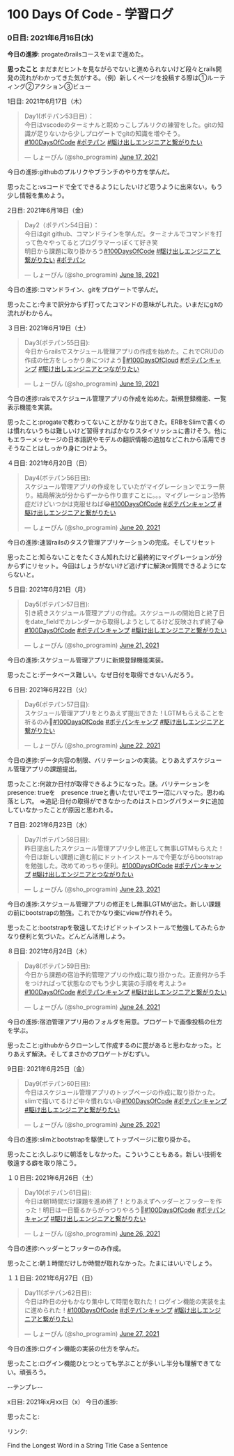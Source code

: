 # 100 Days Of Code - 学習ログ

### 0日目: 2021年6月16日(水)

**今日の進捗**: progateのrailsコースをviまで進めた。

**思ったこと** まだまだヒントを見ながらでないと進められないけど段々とrails開発の流れがわかってきた気がする。（例）新しくページを投稿する際は①ルーティング②アクション③ビュー

1日目: 2021年6月17日（木）
<blockquote class="twitter-tweet"><p lang="ja" dir="ltr">Day1(ポテパン53日目）：<br>今日はvscodeのターミナルと睨めっこしプルリクの練習をした。gitの知識が足りないから少しプロゲートでgitの知識を増やそう。<a href="https://twitter.com/hashtag/100DaysOfCode?src=hash&amp;ref_src=twsrc%5Etfw">#100DaysOfCode</a> <a href="https://twitter.com/hashtag/%E3%83%9D%E3%83%86%E3%83%91%E3%83%B3?src=hash&amp;ref_src=twsrc%5Etfw">#ポテパン</a> <a href="https://twitter.com/hashtag/%E9%A7%86%E3%81%91%E5%87%BA%E3%81%97%E3%82%A8%E3%83%B3%E3%82%B8%E3%83%8B%E3%82%A2%E3%81%A8%E7%B9%8B%E3%81%8C%E3%82%8A%E3%81%9F%E3%81%84?src=hash&amp;ref_src=twsrc%5Etfw">#駆け出しエンジニアと繋がりたい</a></p>&mdash; しょーぴん (@sho_programin) <a href="https://twitter.com/sho_programin/status/1405501956945178625?ref_src=twsrc%5Etfw">June 17, 2021</a></blockquote> 

今日の進捗:githubのプルリクやブランチのやり方を学んだ。

思ったこと:vsコードで全てできるようにしたいけど思うように出来ない。もう少し情報を集めよう。

2日目: 2021年6月18日（金）
<blockquote class="twitter-tweet"><p lang="ja" dir="ltr">Day2（ポテパン54日目）：<br>今日はgit github、コマンドラインを学んだ。ターミナルでコマンドを打って色々やってるとプログラマーっぽくて好き笑<br>明日から課題に取り掛かろう<a href="https://twitter.com/hashtag/100DaysOfCode?src=hash&amp;ref_src=twsrc%5Etfw">#100DaysOfCode</a> <a href="https://twitter.com/hashtag/%E9%A7%86%E3%81%91%E5%87%BA%E3%81%97%E3%82%A8%E3%83%B3%E3%82%B8%E3%83%8B%E3%82%A2%E3%81%A8%E7%B9%8B%E3%81%8C%E3%82%8A%E3%81%9F%E3%81%84?src=hash&amp;ref_src=twsrc%5Etfw">#駆け出しエンジニアと繋がりたい</a> <a href="https://twitter.com/hashtag/%E3%83%9D%E3%83%86%E3%83%91%E3%83%B3?src=hash&amp;ref_src=twsrc%5Etfw">#ポテパン</a></p>&mdash; しょーぴん (@sho_programin) <a href="https://twitter.com/sho_programin/status/1405856204824322049?ref_src=twsrc%5Etfw">June 18, 2021</a></blockquote> 
今日の進捗:コマンドライン、gitをプロゲートで学んだ。

思ったこと:今まで訳分からず打ってたコマンドの意味がしれた。いまだにgitの流れがわからん。

３日目: 2021年6月19日（土）
<blockquote class="twitter-tweet"><p lang="ja" dir="ltr">Day3(ポテパン55日目):<br>今日からrailsでスケジュール管理アプリの作成を始めた。これでCRUDの作成の仕方をしっかり身につけよう💪<a href="https://twitter.com/hashtag/100DaysOfCloud?src=hash&amp;ref_src=twsrc%5Etfw">#100DaysOfCloud</a> <a href="https://twitter.com/hashtag/%E3%83%9D%E3%83%86%E3%83%91%E3%83%B3%E3%82%AD%E3%83%A3%E3%83%B3%E3%83%97?src=hash&amp;ref_src=twsrc%5Etfw">#ポテパンキャンプ</a> <a href="https://twitter.com/hashtag/%E9%A7%86%E3%81%91%E5%87%BA%E3%81%97%E3%82%A8%E3%83%B3%E3%82%B8%E3%83%8B%E3%82%A2%E3%81%A8%E3%81%A4%E3%81%AA%E3%81%8C%E3%82%8A%E3%81%9F%E3%81%84?src=hash&amp;ref_src=twsrc%5Etfw">#駆け出しエンジニアとつながりたい</a></p>&mdash; しょーぴん (@sho_programin) <a href="https://twitter.com/sho_programin/status/1406218912379772934?ref_src=twsrc%5Etfw">June 19, 2021</a></blockquote> 

今日の進捗:raisでスケジュール管理アプリの作成を始めた。新規登録機能、一覧表示機能を実装。

思ったこと:progateで教わってないことがかなり出てきた。ERBをSlimで書くのは慣れないうちは難しいけど習得すればかなりスタイリッシュに書けそう。他にもエラーメッセージの日本語訳やモデルの翻訳情報の追加などこれから活用できそうなことはしっかり身につけよう。

４日目: 2021年6月20日（日）
<blockquote class="twitter-tweet"><p lang="ja" dir="ltr">Day4(ポテパン56日目):<br>スケジュール管理アプリの作成をしていたがマイグレーションでエラー祭り。結局解決が分からず一から作り直すことに。。。マイグレーション恐怖症だけどいつかは克服せねば😂<a href="https://twitter.com/hashtag/100DaysOfCode?src=hash&amp;ref_src=twsrc%5Etfw">#100DaysOfCode</a> <a href="https://twitter.com/hashtag/%E3%83%9D%E3%83%86%E3%83%91%E3%83%B3%E3%82%AD%E3%83%A3%E3%83%B3%E3%83%97?src=hash&amp;ref_src=twsrc%5Etfw">#ポテパンキャンプ</a> <a href="https://twitter.com/hashtag/%E9%A7%86%E3%81%91%E5%87%BA%E3%81%97%E3%82%A8%E3%83%B3%E3%82%B8%E3%83%8B%E3%82%A2%E3%81%A8%E7%B9%8B%E3%81%8C%E3%82%8A%E3%81%9F%E3%81%84?src=hash&amp;ref_src=twsrc%5Etfw">#駆け出しエンジニアと繋がりたい</a></p>&mdash; しょーぴん (@sho_programin) <a href="https://twitter.com/sho_programin/status/1406593474896355335?ref_src=twsrc%5Etfw">June 20, 2021</a></blockquote>

今日の進捗:速習railsのタスク管理アプリケーションの完成。そしてリセット

思ったこと:知らないことをたくさん知れたけど最終的にマイグレーションが分からずにリセット。今回はしょうがないけど逃げずに解決or質問できるようにならないと。

５日目: 2021年6月21日（月）
<blockquote class="twitter-tweet"><p lang="ja" dir="ltr">Day5(ポテパン57日目):<br>引き続きスケジュール管理アプリの作成。スケジュールの開始日と終了日をdate_fieldでカレンダーから取得しようとしてるけど反映されず終了😂<a href="https://twitter.com/hashtag/100DaysOfCode?src=hash&amp;ref_src=twsrc%5Etfw">#100DaysOfCode</a> <a href="https://twitter.com/hashtag/%E3%83%9D%E3%83%86%E3%83%91%E3%83%B3%E3%82%AD%E3%83%A3%E3%83%B3%E3%83%97?src=hash&amp;ref_src=twsrc%5Etfw">#ポテパンキャンプ</a> <a href="https://twitter.com/hashtag/%E9%A7%86%E3%81%91%E5%87%BA%E3%81%97%E3%82%A8%E3%83%B3%E3%82%B8%E3%83%8B%E3%82%A2%E3%81%A8%E7%B9%8B%E3%81%8C%E3%82%8A%E3%81%9F%E3%81%84?src=hash&amp;ref_src=twsrc%5Etfw">#駆け出しエンジニアと繋がりたい</a></p>&mdash; しょーぴん (@sho_programin) <a href="https://twitter.com/sho_programin/status/1406954482928209926?ref_src=twsrc%5Etfw">June 21, 2021</a></blockquote> 

今日の進捗:スケジュール管理アプリに新規登録機能実装。

思ったこと:データベース難しい。なぜ日付を取得できないんだろう。

６日目: 2021年6月22日（火）
<blockquote class="twitter-tweet"><p lang="ja" dir="ltr">Day6(ポテパン57日目):<br>スケジュール管理アプリをとりあえず提出できた！LGTMもらえることを祈るのみ🙏<a href="https://twitter.com/hashtag/100DaysOfCode?src=hash&amp;ref_src=twsrc%5Etfw">#100DaysOfCode</a> <a href="https://twitter.com/hashtag/%E3%83%9D%E3%83%86%E3%83%91%E3%83%B3%E3%82%AD%E3%83%A3%E3%83%B3%E3%83%97?src=hash&amp;ref_src=twsrc%5Etfw">#ポテパンキャンプ</a> <a href="https://twitter.com/hashtag/%E9%A7%86%E3%81%91%E5%87%BA%E3%81%97%E3%82%A8%E3%83%B3%E3%82%B8%E3%83%8B%E3%82%A2%E3%81%A8%E7%B9%8B%E3%81%8C%E3%82%8A%E3%81%9F%E3%81%84?src=hash&amp;ref_src=twsrc%5Etfw">#駆け出しエンジニアと繋がりたい</a></p>&mdash; しょーぴん (@sho_programin) <a href="https://twitter.com/sho_programin/status/1407290220865744906?ref_src=twsrc%5Etfw">June 22, 2021</a></blockquote>

今日の進捗:データ内容の制限、バリテーションの実装。とりあえずスケジュール管理アプリの課題提出。

思ったこと:何故か日付が取得できるようになった。謎。バリテーションを presence: trueを　presence :trueと書いたせいでエラー沼にハマった。思わぬ落とし穴。
        =>追記:日付の取得ができなかったのはストロングパラメータに追加していなかったことが原因と思われる。

７日目: 2021年6月23日（水）
<blockquote class="twitter-tweet"><p lang="ja" dir="ltr">Day7(ポテパン58日目):<br>昨日提出したスケジュール管理アプリ少し修正して無事LGTMもらえた！今日は新しい課題に進む前にドットインストールで今更ながらbootstrapを勉強した。改めてめっちゃ便利。<a href="https://twitter.com/hashtag/100DaysOfCode?src=hash&amp;ref_src=twsrc%5Etfw">#100DaysOfCode</a> <a href="https://twitter.com/hashtag/%E3%83%9D%E3%83%86%E3%83%91%E3%83%B3%E3%82%AD%E3%83%A3%E3%83%B3%E3%83%97?src=hash&amp;ref_src=twsrc%5Etfw">#ポテパンキャンプ</a> <a href="https://twitter.com/hashtag/%E9%A7%86%E3%81%91%E5%87%BA%E3%81%97%E3%82%A8%E3%83%B3%E3%82%B8%E3%83%8B%E3%82%A2%E3%81%A8%E3%81%A4%E3%81%AA%E3%81%8C%E3%82%8A%E3%81%9F%E3%81%84?src=hash&amp;ref_src=twsrc%5Etfw">#駆け出しエンジニアとつながりたい</a></p>&mdash; しょーぴん (@sho_programin) <a href="https://twitter.com/sho_programin/status/1407663484721004547?ref_src=twsrc%5Etfw">June 23, 2021</a></blockquote>

今日の進捗:スケジュール管理アプリの修正をし無事LGTMが出た。新しい課題の前にbootstrapの勉強。これでかなり楽にviewが作れそう。

思ったこと:bootstrapを敬遠してたけどドットインストールで勉強してみたらかなり便利と気づいた。どんどん活用しよう。

８日目: 2021年6月24日（木）
<blockquote class="twitter-tweet"><p lang="ja" dir="ltr">Day8(ポテパン59日目):<br>今日から課題の宿泊予約管理アプリの作成に取り掛かった。正直何から手をつければって状態なのでもう少し実装の手順を考えよう✊<a href="https://twitter.com/hashtag/100DaysOfCode?src=hash&amp;ref_src=twsrc%5Etfw">#100DaysOfCode</a> <a href="https://twitter.com/hashtag/%E3%83%9D%E3%83%86%E3%83%91%E3%83%B3%E3%82%AD%E3%83%A3%E3%83%B3%E3%83%97?src=hash&amp;ref_src=twsrc%5Etfw">#ポテパンキャンプ</a> <a href="https://twitter.com/hashtag/%E9%A7%86%E3%81%91%E5%87%BA%E3%81%97%E3%82%A8%E3%83%B3%E3%82%B8%E3%83%8B%E3%82%A2%E3%81%A8%E7%B9%8B%E3%81%8C%E3%82%8A%E3%81%9F%E3%81%84?src=hash&amp;ref_src=twsrc%5Etfw">#駆け出しエンジニアと繋がりたい</a></p>&mdash; しょーぴん (@sho_programin) <a href="https://twitter.com/sho_programin/status/1408016660515090432?ref_src=twsrc%5Etfw">June 24, 2021</a></blockquote>

今日の進捗:宿泊管理アプリ用のフォルダを用意。プロゲートで画像投稿の仕方を学ぶ。

思ったこと:githubからクローンして作成するのに罠があると思わなかった。とりあえず解決。そしてまさかのプロゲートがむずい。

9日目: 2021年6月25日（金）
<blockquote class="twitter-tweet"><p lang="ja" dir="ltr">Day9(ポテパン60日目):<br>今日はスケジュール管理アプリのトップページの作成に取り掛かった。slimで描いてるけど中々慣れない😅<a href="https://twitter.com/hashtag/100DaysOfCode?src=hash&amp;ref_src=twsrc%5Etfw">#100DaysOfCode</a> <a href="https://twitter.com/hashtag/%E3%83%9D%E3%83%86%E3%83%91%E3%83%B3%E3%82%AD%E3%83%A3%E3%83%B3%E3%83%97?src=hash&amp;ref_src=twsrc%5Etfw">#ポテパンキャンプ</a> <a href="https://twitter.com/hashtag/%E9%A7%86%E3%81%91%E5%87%BA%E3%81%97%E3%82%A8%E3%83%B3%E3%82%B8%E3%83%8B%E3%82%A2%E3%81%A8%E7%B9%8B%E3%81%8C%E3%82%8A%E3%81%9F%E3%81%84?src=hash&amp;ref_src=twsrc%5Etfw">#駆け出しエンジニアと繋がりたい</a></p>&mdash; しょーぴん (@sho_programin) <a href="https://twitter.com/sho_programin/status/1408382278560993281?ref_src=twsrc%5Etfw">June 25, 2021</a></blockquote>

今日の進捗:slimとbootstrapを駆使してトップページに取り掛かる。

思ったこと:久しぶりに朝活をしなかった。こういうこともある。新しい技術を敬遠する癖を取り除こう。

１０日目: 2021年6月26日（土）
<blockquote class="twitter-tweet"><p lang="ja" dir="ltr">Day10(ポテパン61日目):<br>今日は朝1時間だけ課題を進め終了！とりあえずヘッダーとフッターを作った！明日は一日籠るからがっつりやろう💪<a href="https://twitter.com/hashtag/100DaysOfCode?src=hash&amp;ref_src=twsrc%5Etfw">#100DaysOfCode</a> <a href="https://twitter.com/hashtag/%E3%83%9D%E3%83%86%E3%83%91%E3%83%B3%E3%82%AD%E3%83%A3%E3%83%B3%E3%83%97?src=hash&amp;ref_src=twsrc%5Etfw">#ポテパンキャンプ</a> <a href="https://twitter.com/hashtag/%E9%A7%86%E3%81%91%E5%87%BA%E3%81%97%E3%82%A8%E3%83%B3%E3%82%B8%E3%83%8B%E3%82%A2%E3%81%A8%E7%B9%8B%E3%81%8C%E3%82%8A%E3%81%9F%E3%81%84?src=hash&amp;ref_src=twsrc%5Etfw">#駆け出しエンジニアと繋がりたい</a></p>&mdash; しょーぴん (@sho_programin) <a href="https://twitter.com/sho_programin/status/1408713596259880966?ref_src=twsrc%5Etfw">June 26, 2021</a></blockquote>

今日の進捗:ヘッダーとフッターのみ作成。

思ったこと:朝１時間だけしか時間が取れなかった。たまにはいいでしょう。

１１日目: 2021年6月27日（日）
<blockquote class="twitter-tweet"><p lang="ja" dir="ltr">Day11(ポテパン62日目):<br>今日は昨日の分もかなり集中して時間を取れた！ログイン機能の実装を主に進められた！<a href="https://twitter.com/hashtag/100DaysOfCode?src=hash&amp;ref_src=twsrc%5Etfw">#100DaysOfCode</a> <a href="https://twitter.com/hashtag/%E3%83%9D%E3%83%86%E3%83%91%E3%83%B3%E3%82%AD%E3%83%A3%E3%83%B3%E3%83%97?src=hash&amp;ref_src=twsrc%5Etfw">#ポテパンキャンプ</a> <a href="https://twitter.com/hashtag/%E9%A7%86%E3%81%91%E5%87%BA%E3%81%97%E3%82%A8%E3%83%B3%E3%82%B8%E3%83%8B%E3%82%A2%E3%81%A8%E7%B9%8B%E3%81%8C%E3%82%8A%E3%81%9F%E3%81%84?src=hash&amp;ref_src=twsrc%5Etfw">#駆け出しエンジニアと繋がりたい</a></p>&mdash; しょーぴん (@sho_programin) <a href="https://twitter.com/sho_programin/status/1409118145080528898?ref_src=twsrc%5Etfw">June 27, 2021</a></blockquote>

今日の進捗:ログイン機能の実装の仕方を学んだ。

思ったこと:ログイン機能ひとつとっても学ぶことが多いし半分も理解できてない。頑張ろう。

--テンプレ--

x日目: 2021年x月xx日（x）
今日の進捗:

思ったこと:

リンク:

Find the Longest Word in a String
Title Case a Sentence
